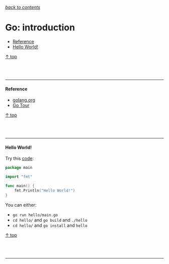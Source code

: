 [*back to contents*](https://github.com/gyuho/learn#contents)
<br>

# Go: introduction

- [Reference](#reference)
- [Hello World!](#hello-world)

[↑ top](#go-introduction)
<br><br><br><br>
<hr>



#### Reference

- [golang.org](http://golang.org/)
- [Go Tour](http://tour.golang.org/welcome/1)

[↑ top](#go-introduction)
<br><br><br><br>
<hr>



#### Hello World!

Try this [code](http://play.golang.org/p/OccSs5jC9Y):

```go
package main

import "fmt"

func main() {
	fmt.Println("Hello World!")
}
```

You can either:

- `go run hello/main.go`
- `cd hello/` and `go build` and `./hello`
- `cd hello/` and `go install` and `hello`

[↑ top](#go-introduction)
<br><br><br><br>
<hr>

